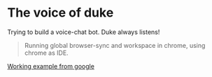 # The voice of duke

Trying to build a voice-chat bot. Duke always listens!

> Running global browser-sync and workspace in chrome, using chrome as IDE.

[Working example from google](https://developers.google.com/web/updates/2013/01/Voice-Driven-Web-Apps-Introduction-to-the-Web-Speech-API)
